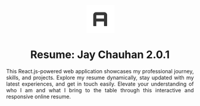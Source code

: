 <p align="center" style="margin-bottom: 32px">
  <a href="https://erdkse.com" >
    <img src="https://raw.githubusercontent.com/erdkse/adminlte-3-react/main/public/img/logo.png" alt="AdminLTE logo" width="75" height="75">
  </a>
</p>

<h1 align="center">Resume: Jay Chauhan 2.0.1</h1>

<p style="text-align: justify;">
  This React.js-powered web application showcases my professional journey, skills, and projects. Explore my resume dynamically, stay updated with my latest experiences, and get in touch easily. Elevate your understanding of who I am and what I bring to the table through this interactive and responsive online resume.
</p>
